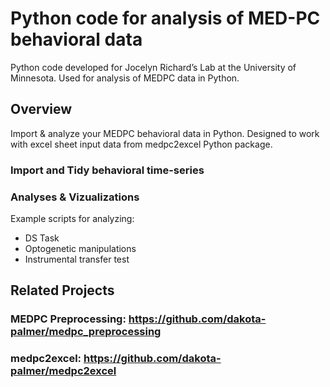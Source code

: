 # Python code for analysis of MED-PC behavioral data

Python code developed for Jocelyn Richard’s Lab at the University of Minnesota. Used for analysis of MEDPC data in Python.

## Overview

Import & analyze your MEDPC behavioral data in Python. Designed to work with excel sheet input data from medpc2excel Python package.

### Import and Tidy behavioral time-series  


### Analyses & Vizualizations

 Example scripts for analyzing:
 * DS Task
 * Optogenetic manipulations
 * Instrumental transfer test 



## Related Projects

### MEDPC Preprocessing: https://github.com/dakota-palmer/medpc_preprocessing


### medpc2excel: https://github.com/dakota-palmer/medpc2excel